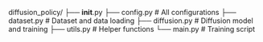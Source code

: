 diffusion_policy/
├── __init__.py
├── config.py        # All configurations
├── dataset.py       # Dataset and data loading
├── diffusion.py     # Diffusion model and training
├── utils.py         # Helper functions
└── main.py         # Training script